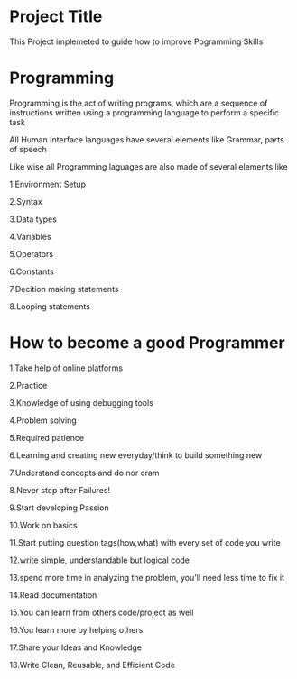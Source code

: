 Project Title
================================
This Project implemeted to guide how to improve Pogramming Skills

Programming 
=================================
Programming is the act of writing programs, which are a sequence of instructions written using  a programming language to perform a specific task

All Human Interface languages have several elements like Grammar, parts of speech 

Like wise all Programming laguages are also made of several elements like

1.Environment Setup

2.Syntax

3.Data types

4.Variables

5.Operators

6.Constants

7.Decition making statements

8.Looping statements

How to become a good Programmer
=================================

1.Take help of online platforms

2.Practice

3.Knowledge of using debugging tools

4.Problem solving

5.Required patience

6.Learning and creating new everyday/think to build something new

7.Understand concepts and do nor cram

8.Never stop after Failures!

9.Start developing Passion 

10.Work on basics

11.Start putting question tags(how,what) with every set of code you write

12.write simple, understandable but logical code

13.spend more time in analyzing the problem, you'll need less time to fix it

14.Read documentation

15.You can learn from others code/project as well

16.You learn more by helping others

17.Share your Ideas and Knowledge

18.Write Clean, Reusable, and Efficient Code



